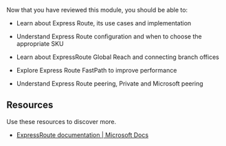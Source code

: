 

Now that you have reviewed this module, you should be able to:

- Learn about Express Route, its use cases and implementation

- Understand Express Route configuration and when to choose the appropriate SKU

- Learn about ExpressRoute Global Reach and connecting branch offices

- Explore Express Route FastPath to improve performance

- Understand Express Route peering, Private and Microsoft peering

## Resources

Use these resources to discover more.

- [ExpressRoute documentation | Microsoft Docs](https://docs.microsoft.com/en-us/azure/expressroute/)

